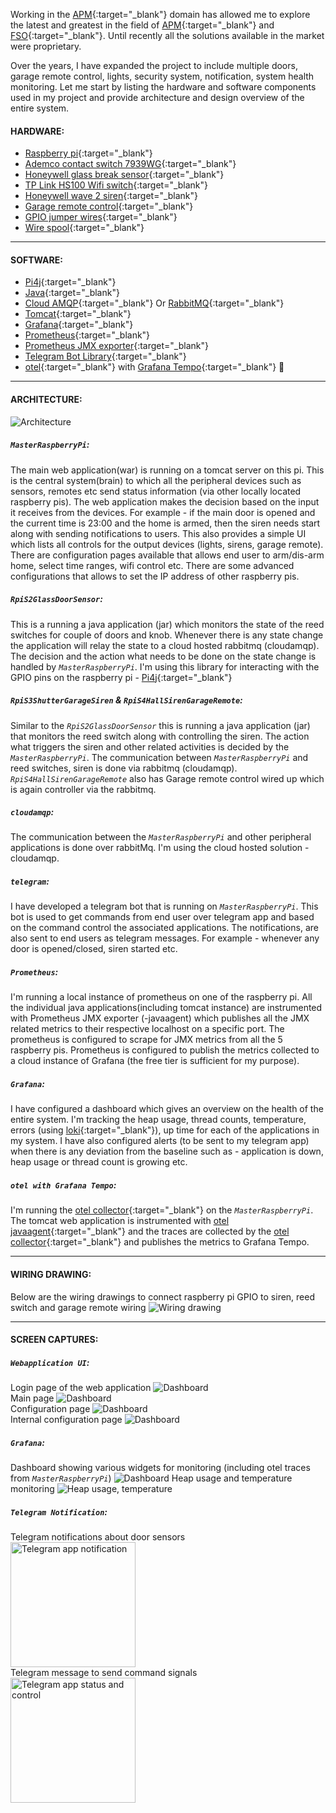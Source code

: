 Working in the [APM](https://www.gartner.com/en/information-technology/glossary/application-performance-monitoring-apm){:target="_blank"} domain has allowed me to explore the latest and greatest in the field of [APM](https://www.gartner.com/en/information-technology/glossary/application-performance-monitoring-apm){:target="_blank"} and [FSO](https://www.appdynamics.com/topics/what-is-full-stack-observability#~the-modern-technology-landscape){:target="_blank"}. Until recently all the solutions available in the market were proprietary. 



Over the years, I have expanded the project to include multiple doors, garage remote control, lights, security system, notification, system health monitoring. Let me start by listing the hardware and software components used in my project and provide architecture and design overview of the entire system.

#### HARDWARE:
- [Raspberry pi](https://www.adafruit.com/product/4295){:target="_blank"}
- [Ademco contact switch 7939WG](https://www.amazon.com/7939WG-WH-Ademco-Surface-Mount-Contacts/dp/B001DEUUZC/){:target="_blank"}
- [Honeywell glass break sensor](https://www.amazon.com/Honeywell-Ademco-ASC-SS1-Shock-Sensor/dp/B000GUV1W0){:target="_blank"}
- [TP Link HS100 Wifi switch](https://www.amazon.com/TP-Link-KIT-HS100-Wall-Light-Electronic-Component-switches/dp/B01KBFWW0O){:target="_blank"}
- [Honeywell wave 2 siren](https://www.amazon.com/Honeywell-WAVE-2-Two-Tone-Siren/dp/B0006BCCAE/){:target="_blank"}
- [Garage remote control](https://www.ebay.com/p/20024769511){:target="_blank"}
- [GPIO jumper wires](https://www.amazon.com/GenBasic-Piece-Female-Jumper-Wires/dp/B077N58HFK/){:target="_blank"}
- [Wire spool](https://www.adafruit.com/product/4734){:target="_blank"}

<hr/>

#### SOFTWARE:
- [Pi4j](https://pi4j.com/){:target="_blank"}
- [Java](https://www.oracle.com/java/technologies/javase/jdk11-archive-downloads.html){:target="_blank"}
- [Cloud AMQP](https://www.cloudamqp.com/){:target="_blank"} Or [RabbitMQ](https://www.rabbitmq.com/#getstarted){:target="_blank"}
- [Tomcat](https://tomcat.apache.org/){:target="_blank"}
- [Grafana](https://grafana.com/grafana/download){:target="_blank"}
- [Prometheus](https://prometheus.io/){:target="_blank"}
- [Prometheus JMX exporter](https://github.com/prometheus/jmx_exporter){:target="_blank"}
- [Telegram Bot Library](https://github.com/rubenlagus/TelegramBots){:target="_blank"}
- [otel](https://opentelemetry.io/docs/instrumentation/java/automatic/){:target="_blank"} with [Grafana Tempo](https://grafana.com/docs/tempo/latest/){:target="_blank"} 🚧

<hr/>

#### ARCHITECTURE:
![Architecture](https://raw.githubusercontent.com/gmrock/website/main/media/HomeAutomation_Architecture_Diagram.png)

##### `MasterRaspberryPi`: 
The main web application(war) is running on a tomcat server on this pi. This is the central system(brain) to which all the peripheral devices such as sensors, remotes etc send status information (via other locally located raspberry pis). The web application makes the decision based on the input it receives from the devices. For example - if the main door is opened and the current time is 23:00 and the home is armed, then the siren needs start along with sending notifications to users. This also provides a simple UI which lists all controls for the output devices (lights, sirens, garage remote). There are configuration pages available that allows end user to arm/dis-arm home, select time ranges, wifi control etc. There are some advanced configurations that allows to set the IP address of other raspberry pis.

##### `RpiS2GlassDoorSensor`:
This is a running a java application (jar) which monitors the state of the reed switches for couple of doors and knob. Whenever there is any state change the application will relay the state to a cloud hosted rabbitmq (cloudamqp). The decision and the action what needs to be done on the state change is handled by _`MasterRaspberryPi`_. I'm using this library for interacting with the GPIO pins on the raspberry pi - [Pi4j](https://pi4j.com/){:target="_blank"} 

##### `RpiS3ShutterGarageSiren` & `RpiS4HallSirenGarageRemote`:
Similar to the _`RpiS2GlassDoorSensor`_ this is running a java application (jar) that monitors the reed switch along with controlling the siren. The action what triggers the siren and other related activities is decided by the _`MasterRaspberryPi`_. The communication between _`MasterRaspberryPi`_ and reed switches, siren is done via rabbitmq (cloudamqp). _`RpiS4HallSirenGarageRemote`_ also has Garage remote control wired up which is again controller via the rabbitmq.

##### `cloudamqp`:
The communication between the _`MasterRaspberryPi`_ and other peripheral applications is done over rabbitMq. I'm using the cloud hosted solution - cloudamqp.

##### `telegram`:
I have developed a telegram bot that is running on _`MasterRaspberryPi`_. This bot is used to get commands from end user over telegram app and based on the command control the associated applications. The notifications, are also sent to end users as telegram messages. For example - whenever any door is opened/closed, siren started etc.

##### `Prometheus`:
I'm running a local instance of prometheus on one of the raspberry pi. All the individual java applications(including tomcat instance) are instrumented with Prometheus JMX exporter (-javaagent) which publishes all the JMX related metrics to their respective localhost on a specific port. The prometheus is configured to scrape for JMX metrics from all the 5 raspberry pis. Prometheus is configured to publish the metrics collected to a cloud instance of Grafana (the free tier is sufficient for my purpose).

##### `Grafana`:
I have configured a dashboard which gives an overview on the health of the entire system. I'm tracking the heap usage, thread counts, temperature, errors (using [loki](https://grafana.com/docs/loki/latest/clients/promtail/){:target="_blank"}), up time for each of the applications in my system. I have also configured alerts (to be sent to my telegram app) when there is any deviation from the baseline such as - application is down, heap usage or thread count is growing etc.

##### `otel with Grafana Tempo`:
I'm running the [otel collector](https://opentelemetry.io/docs/collector/getting-started/){:target="_blank"} on the _`MasterRaspberryPi`_. The tomcat web application is instrumented with [otel javaagent](https://opentelemetry.io/docs/instrumentation/java/automatic/){:target="_blank"} and the traces are collected by the [otel collector](https://opentelemetry.io/docs/collector/getting-started/){:target="_blank"} and publishes the metrics to Grafana Tempo.

<hr/>

#### WIRING DRAWING:
Below are the wiring drawings to connect raspberry pi GPIO to siren, reed switch and garage remote wiring
![Wiring drawing](https://raw.githubusercontent.com/gmrock/website/main/media/Wiring_Drawings.png)

<hr/>

#### SCREEN CAPTURES:

##### `Webapplication UI`:
Login page of the web application
![Dashboard](https://raw.githubusercontent.com/gmrock/website/main/media/login.png)
<br/>Main page
![Dashboard](https://raw.githubusercontent.com/gmrock/website/main/media/homepage.png)
<br/>Configuration page
![Dashboard](https://raw.githubusercontent.com/gmrock/website/main/media/config.png)
<br/>Internal configuration page
![Dashboard](https://raw.githubusercontent.com/gmrock/website/main/media/internal_config.png)
<br/>
##### `Grafana`:
Dashboard showing various widgets for monitoring (including otel traces from _`MasterRaspberryPi`_)
![Dashboard](https://raw.githubusercontent.com/gmrock/website/main/media/grafana.png)
Heap usage and temperature monitoring
![Heap usage, temperature](https://raw.githubusercontent.com/gmrock/website/main/media/grafana_1.png)
<br/>
##### `Telegram Notification`:
Telegram notifications about door sensors
<br/> <img src="https://raw.githubusercontent.com/gmrock/website/main/media/A8B57369-8EE1-43BF-BEE6-ED2A2B7BBE31.jpeg" alt="Telegram app notification" style="width:200px;"/>
<br/>Telegram message to send command signals
<br/> <img src="https://raw.githubusercontent.com/gmrock/website/main/media/5BCCB732-34F5-4BF8-8261-B5CBF5AC5724.jpeg" alt="Telegram app status and control" style="width:200px;"/>

<script src="https://utteranc.es/client.js"
        repo="gmrock.github.io"
        issue-term="pathname"
        label="Comments"
        theme="github-light"
        crossorigin="anonymous"
        async>
</script>

